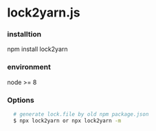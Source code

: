 # lock2yarn.js

### installtion
npm install lock2yarn

### environment
node >= 8

### Options
```bash
  # generate lock.file by old npm package.json
  $ npx lock2yarn or npx lock2yarn -m
```
